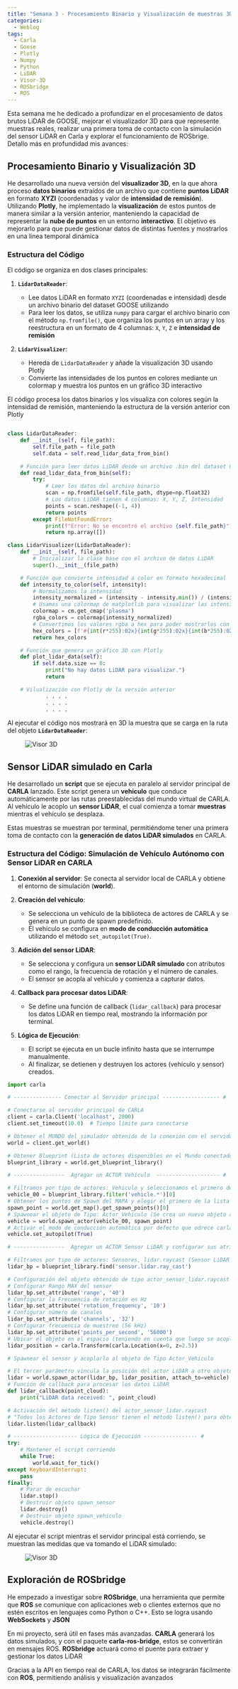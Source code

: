 ```yaml
---
title: "Semana 3 - Procesamiento Binario y Visualización de muestras 3D de GOOSE, Sensor LiDAR simulado en CARLA, Exploración de ROSbridge"
categories:
  - Weblog
tags:
  - Carla
  - Goose
  - Plotly
  - Numpy
  - Python
  - LiDAR
  - Visor-3D
  - ROSbridge
  - ROS
---
```


Esta semana me he dedicado a profundizar en el procesamiento de datos brutos LiDAR de GOOSE, mejorar el visualizador 3D para que represente muestras reales, realizar una primera toma de contacto con la simulación del sensor LiDAR en Carla y explorar el funcionamiento de ROSbrige. Detallo más en profundidad mis avances:   

## Procesamiento Binario y Visualización 3D

He desarrollado una nueva versión del **visualizador 3D**, en la que ahora proceso **datos binarios** extraídos de un archivo que contiene **puntos LiDAR** en formato **XYZI** (coordenadas y valor de **intensidad de remisión**). Utilizando **Plotly**, he implementado la **visualización** de estos puntos de manera similar a la versión anterior, manteniendo la capacidad de representar la **nube de puntos** en un entorno **interactivo**. El objetivo es mejorarlo para que puede gestionar datos de distintas fuentes y mostrarlos en una linea temporal dinámica  

### Estructura del Código

El código se organiza en dos clases principales:

1. **`LidarDataReader`**: 
   - Lee datos LiDAR en formato `XYZI` (coordenadas e intensidad) desde un archivo binario del dataset GOOSE utilizando
   - Para leer los datos, se utiliza `numpy` para cargar el archivo binario con el método `np.fromfile()`, que organiza los puntos en un array y los reestructura en un formato de 4 columnas: `X`, `Y`, `Z` e **intensidad de remisión**   

2. **`LidarVisualizer`**: 
   - Hereda de `LidarDataReader` y añade la visualización 3D usando Plotly
   - Convierte las intensidades de los puntos en colores mediante un colormap y muestra los puntos en un gráfico 3D interactivo

El código procesa los datos binarios y los visualiza con colores según la intensidad de remisión, manteniendo la estructura de la versión anterior con Plotly  

```python

class LidarDataReader:
    def __init__(self, file_path):
        self.file_path = file_path
        self.data = self.read_lidar_data_from_bin()

    # Función para leer datos LiDAR desde un archivo .bin del dataset GOOSE
    def read_lidar_data_from_bin(self):
        try:
            # Leer los datos del archivo binario
            scan = np.fromfile(self.file_path, dtype=np.float32)
            # Los datos LiDAR tienen 4 columnas: X, Y, Z, Intensidad
            points = scan.reshape((-1, 4))
            return points
        except FileNotFoundError:
            print(f"Error: No se encontró el archivo {self.file_path}")
            return np.array([])

class LidarVisualizer(LidarDataReader):
    def __init__(self, file_path):
        # Inicializar la clase base con el archivo de datos LiDAR
        super().__init__(file_path)

    # Función que convierte intensidad a color en formato hexadecimal
    def intensity_to_color(self, intensity):
        # Normalizamos la intensidad
        intensity_normalized = (intensity - intensity.min()) / (intensity.max() - intensity.min())
        # Usamos una colormap de matplotlib para visualizar las intensidades
        colormap = cm.get_cmap('plasma') 
        rgba_colors = colormap(intensity_normalized)
        # Convertimos los valores rgba a hex para poder mostrarlos con Plotly
        hex_colors = [f'#{int(r*255):02x}{int(g*255):02x}{int(b*255):02x}' for r, g, b, _ in rgba_colors]
        return hex_colors

    # Función que genera un gráfico 3D con Plotly
    def plot_lidar_data(self):
        if self.data.size == 0:
            print("No hay datos LiDAR para visualizar.")
            return

    # Vilualización con Plotly de la versión anterior      
            . . . . 
            . . . .
            . . . .          
```   

Al ejecutar el código nos mostrará en 3D la muestra que se carga en la ruta del objeto **`LidarDataReader`**:   

<figure class="align-center" style="max-width: 100%">
  <img src="{{ site.url }}{{ site.baseurl }}/assets/images/lidar-viwer.png" alt="Visor 3D">
</figure>

## Sensor LiDAR simulado en Carla

He desarrollado un **script** que se ejecuta en paralelo al servidor principal de **CARLA** lanzado. Este script genera un **vehículo** que conduce automáticamente por las rutas preestablecidas del mundo virtual de CARLA. Al vehículo le acoplo un **sensor LiDAR**, el cual comienza a tomar **muestras** mientras el vehículo se desplaza.

Estas muestras se muestran por terminal, permitiéndome tener una primera toma de contacto con la **generación de datos LiDAR simulados** en CARLA. 

### Estructura del Código: Simulación de Vehículo Autónomo con Sensor LiDAR en CARLA

1. **Conexión al servidor**: Se conecta al servidor local de CARLA y obtiene el entorno de simulación (**world**).

2. **Creación del vehículo**:
   - Se selecciona un vehículo de la biblioteca de actores de CARLA y se genera en un punto de spawn predefinido.
   - El vehículo se configura en **modo de conducción automática** utilizando el método `set_autopilot(True)`.

3. **Adición del sensor LiDAR**:
   - Se selecciona y configura un **sensor LiDAR simulado** con atributos como el rango, la frecuencia de rotación y el número de canales.
   - El sensor se acopla al vehículo y comienza a capturar datos.

4. **Callback para procesar datos LiDAR**: 
   - Se define una función de callback (`lidar_callback`) para procesar los datos LiDAR en tiempo real, mostrando la información por terminal.

5. **Lógica de Ejecución**:
   - El script se ejecuta en un bucle infinito hasta que se interrumpe manualmente.
   - Al finalizar, se detienen y destruyen los actores (vehículo y sensor) creados.

```python
import carla

# --------------- Conectar al Servidor principal ------------------ #

# Conectarse al servidor principal de CARLA
client = carla.Client('localhost', 2000)
client.set_timeout(10.0)  # Tiempo límite para conectarse

# Obtener el MUNDO del simulador obtenido de la conexión con el servidor
world = client.get_world()

# Obtener Blueprint (Lista de actores disponibles en el Mundo conectado)
blueprint_library = world.get_blueprint_library()

# ----------------  Agregar un ACTOR Vehículo  -------------------- #

# Filtramos por tipo de actores: Vehiculo y seleccionamos el primero de la lista resultante
vehicle_00 = blueprint_library.filter('vehicle.*')[0]
# Obtener los puntos de Spawn del MAPA y elegir el primero de la lista resultante
spawn_point = world.get_map().get_spawn_points()[0]
# Spawnear el objeto de Tipo: Actor_Vehiculo (Se crea un nuevo objeto al generarlo)
vehicle = world.spawn_actor(vehicle_00, spawn_point)
# Activar el modo de conducción automática por defecto que odrece carla con el metodo set_autopilot(True)
vehicle.set_autopilot(True)

# ----------------  Agregar un ACTOR Sensor LiDAR y configurar sus atributos  -------------------- #

# Filtramos por tipo de actores: Sensores, lidar.raycast (Sensor LiDAR simulado en Carla)
lidar_bp = blueprint_library.find('sensor.lidar.ray_cast')

# Configuración del objeto obtenido de tipo actor_sensor_lidar.raycast
# Configurar Rango MAX del sensor
lidar_bp.set_attribute('range', '40')
# Configurar la Frecuencia de rotación en Hz
lidar_bp.set_attribute('rotation_frequency', '10')
# Configurar número de canales
lidar_bp.set_attribute('channels', '32')
# Configurar frecuencia de muestreo (56 kHz)
lidar_bp.set_attribute('points_per_second', '56000')
# Ubicar el objeto en el espacio (teniendo en cuenta que luego se acoplará al vehículo, solo altura)
lidar_position = carla.Transform(carla.Location(x=0, z=2.5))

# Spawnear el sensor y acoplarlo al objeto de Tipo Actor_Vehiculo

# El tercer parámetro vincula la posición del actor LiDAR a otro objeto de tipo Actor_Vehiculo.
lidar = world.spawn_actor(lidar_bp, lidar_position, attach_to=vehicle)
# Función de callback para procesar los datos LiDAR
def lidar_callback(point_cloud):
    print("LiDAR data received: ", point_cloud)

# Activación del método listen() del actor_sensor_lidar.raycast
# "Todos los Actores de Tipo Sensor tienen el método listen() para obtener la información"
lidar.listen(lidar_callback)

# -------------------- Lógica de Ejecución ----------------- #
try:
    # Mantener el script corriendo
    while True:
        world.wait_for_tick()
except KeyboardInterrupt:
    pass
finally:
    # Parar de escuchar
    lidar.stop()
    # Destruir objeto spawn_sensor
    lidar.destroy()
    # Destruir objeto spawn_vehiculo
    vehicle.destroy()
```

Al ejecutar el script mientras el servidor principal está corriendo, se muestran las medidas que va tomando el LiDAR simulado:   

<figure class="align-center" style="max-width: 100%">
  <img src="{{ site.url }}{{ site.baseurl }}/assets/images/console-lidar-measurement.png" alt="Visor 3D">
</figure>

## Exploración de ROSbridge

He empezado a investigar sobre **ROSbridge**, una herramienta que permite que **ROS** se comunique con aplicaciones web o clientes externos que no estén escritos en lenguajes como Python o C++. Esto se logra usando **WebSockets** y **JSON**

En mi proyecto, será útil en fases más avanzadas. **CARLA** generará los datos simulados, y con el paquete **carla-ros-bridge**, estos se convertirán en mensajes ROS. **ROSbridge** actuará como el puente para extraer y gestionar los datos LiDAR

Gracias a la API en tiempo real de CARLA, los datos se integrarán fácilmente con **ROS**, permitiendo análisis y visualización avanzados



